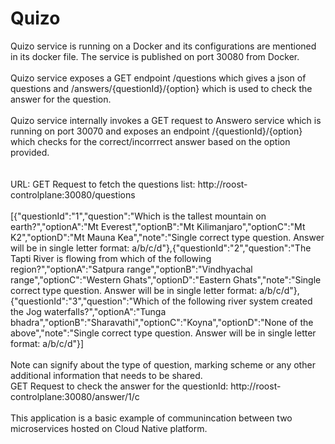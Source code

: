 # Quizo

Quizo service is running on a Docker and its configurations are mentioned in its docker file. The service is published on port 30080 from Docker.
<br><br>Quizo service exposes a GET endpoint /questions which gives a json of questions and /answers/{questionId}/{option} which is used to check the answer for the question.
<br><br>Quizo service internally invokes a GET request to Answero service which is running on port 30070 and exposes an endpoint /{questionId}/{option} which checks for the correct/incorrrect answer based on the option provided.
<br><br>
<br>URL:
GET Request to fetch the questions list: http://roost-controlplane:30080/questions
<br><br>[{"questionId":"1","question":"Which is the tallest mountain on earth?","optionA":"Mt Everest","optionB":"Mt Kilimanjaro","optionC":"Mt K2","optionD":"Mt Mauna Kea","note":"Single correct type question. Answer will be in single letter format: a/b/c/d"},{"questionId":"2","question":"The Tapti River is flowing from which of the following region?","optionA":"Satpura range","optionB":"Vindhyachal range","optionC":"Western Ghats","optionD":"Eastern Ghats","note":"Single correct type question. Answer will be in single letter format: a/b/c/d"},{"questionId":"3","question":"Which of the following river system created the Jog waterfalls?","optionA":"Tunga bhadra","optionB":"Sharavathi","optionC":"Koyna","optionD":"None of the above","note":"Single correct type question. Answer will be in single letter format: a/b/c/d"}]
<br><br>
Note can signify about the type of question, marking scheme or any other additional information that needs to be shared.
<br>
GET Request to check the answer for the questionId: http://roost-controlplane:30080/answer/1/c
<br><br>
This application is a basic example of communincation between two microservices hosted on Cloud Native platform.

